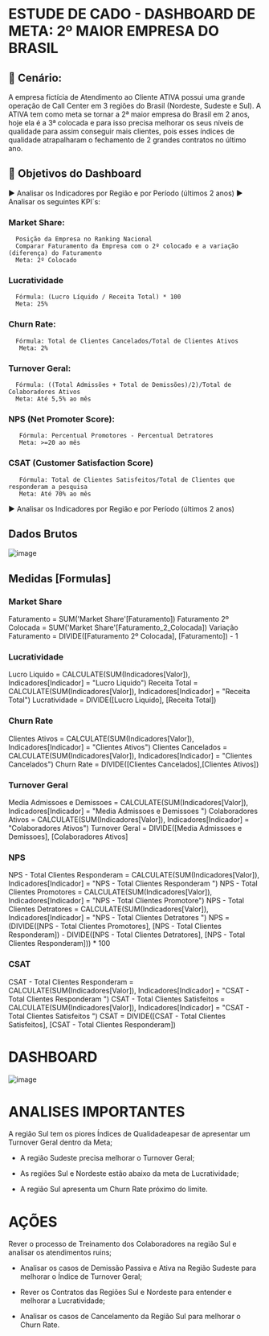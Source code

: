 #  ESTUDE DE CADO - DASHBOARD DE META: 2º MAIOR EMPRESA DO BRASIL


## 📝 Cenário: 
A empresa fictícia de Atendimento ao Cliente ATIVA possui uma grande operação de Call Center em 3 regiões do Brasil
(Nordeste, Sudeste e Sul).
A ATIVA tem como meta se tornar a 2ª maior empresa do Brasil em 2 anos, hoje ela é a 3ª colocada e para isso precisa melhorar os
seus níveis de qualidade para assim conseguir mais clientes, pois esses índices de qualidade atrapalharam o fechamento de 2 grandes
contratos no último ano.

## 🎯 Objetivos do Dashboard

► Analisar os Indicadores por Região e por Período (últimos 2 anos)
► Analisar os seguintes KPI´s:
    
  ### Market Share:
      Posição da Empresa no Ranking Nacional
      Comparar Faturamento da Empresa com o 2º colocado e a variação (diferença) do Faturamento
      Meta: 2º Colocado
      
  ### Lucratividade
      Fórmula: (Lucro Líquido / Receita Total) * 100
      Meta: 25%
      
  ### Churn Rate:
      Fórmula: Total de Clientes Cancelados/Total de Clientes Ativos
       Meta: 2%
       
  ### Turnover Geral:
      Fórmula: ((Total Admissões + Total de Demissões)/2)/Total de Colaboradores Ativos
      Meta: Até 5,5% ao mês
  ### NPS (Net Promoter Score):
       Fórmula: Percentual Promotores - Percentual Detratores
       Meta: >=20 ao mês
  ### CSAT (Customer Satisfaction Score)
       Fórmula: Total de Clientes Satisfeitos/Total de Clientes que responderam a pesquisa
       Meta: Até 70% ao mês
 ► Analisar os Indicadores por Região e por Período (últimos 2 anos)
 
 ## Dados Brutos
 
 ![image](https://user-images.githubusercontent.com/112008347/192047004-c52913f3-9759-433e-9a48-f61ff74d4d3e.png)
 
 ## Medidas [Formulas]
 
### Market Share
Faturamento = SUM('Market Share'[Faturamento])
Faturamento 2º Colocada = SUM('Market Share'[Faturamento_2_Colocada])
Variação Faturamento = DIVIDE([Faturamento 2º Colocada], [Faturamento]) - 1
 
 ### Lucratividade
 Lucro Liquido = CALCULATE(SUM(Indicadores[Valor]), Indicadores[Indicador] = "Lucro Liquido")
 Receita Total = CALCULATE(SUM(Indicadores[Valor]), Indicadores[Indicador] = "Receita Total")
 Lucratividade = DIVIDE([Lucro Liquido], [Receita Total])
 
 ### Churn Rate
 
Clientes Ativos = CALCULATE(SUM(Indicadores[Valor]), Indicadores[Indicador] = "Clientes Ativos")
Clientes Cancelados = CALCULATE(SUM(Indicadores[Valor]), Indicadores[Indicador] = "Clientes Cancelados")
Churn Rate = DIVIDE([Clientes Cancelados],[Clientes Ativos])

### Turnover Geral

Media Admissoes e Demissoes = CALCULATE(SUM(Indicadores[Valor]), Indicadores[Indicador] = "Media Admissoes e Demissoes ")
Colaboradores Ativos = CALCULATE(SUM(Indicadores[Valor]), Indicadores[Indicador] = "Colaboradores Ativos")
Turnover Geral = DIVIDE([Media Admissoes e Demissoes], [Colaboradores Ativos]

### NPS

NPS - Total Clientes Responderam = CALCULATE(SUM(Indicadores[Valor]), Indicadores[Indicador] = "NPS - Total Clientes Responderam ")
NPS - Total Clientes Promotores = CALCULATE(SUM(Indicadores[Valor]), Indicadores[Indicador] = "NPS - Total Clientes Promotore")
NPS - Total Clientes Detratores = CALCULATE(SUM(Indicadores[Valor]), Indicadores[Indicador] = "NPS - Total Clientes Detratores ")
NPS = (DIVIDE([NPS - Total Clientes Promotores], [NPS - Total Clientes Responderam]) - DIVIDE([NPS -
Total Clientes Detratores], [NPS - Total Clientes Responderam])) * 100

### CSAT

CSAT - Total Clientes Responderam = CALCULATE(SUM(Indicadores[Valor]), Indicadores[Indicador] = "CSAT - Total Clientes Responderam ")
CSAT - Total Clientes Satisfeitos = CALCULATE(SUM(Indicadores[Valor]), Indicadores[Indicador] = "CSAT - Total Clientes Satisfeitos ")
CSAT = DIVIDE([CSAT - Total Clientes Satisfeitos], [CSAT - Total Clientes Responderam])

# DASHBOARD

![image](https://user-images.githubusercontent.com/112008347/192049366-7b31b86a-115b-4810-ab9a-f0c74ca416d0.png)

# ANALISES IMPORTANTES 

A região Sul tem os piores Índices de Qualidadeapesar de apresentar um Turnover Geral dentro da Meta;

- A região Sudeste precisa melhorar o Turnover Geral;

- As regiões Sul e Nordeste estão abaixo da meta de Lucratividade;

- A região Sul apresenta um Churn Rate próximo do limite.

# AÇÕES

Rever o processo de Treinamento dos Colaboradores na região Sul e analisar os atendimentos ruins;

- Analisar os casos de Demissão Passiva e Ativa na Região Sudeste para melhorar o Índice de Turnover Geral;

- Rever os Contratos das Regiões Sul e Nordeste para entender e melhorar a Lucratividade;

- Analisar os casos de Cancelamento da Região Sul para melhorar o Churn Rate.
